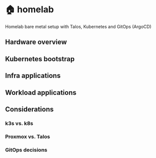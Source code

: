 # 🏠 homelab
Homelab bare metal setup with Talos, Kubernetes and GitOps (ArgoCD)

## Hardware overview

## Kubernetes bootstrap

## Infra applications

## Workload applications

## Considerations

### k3s vs. k8s

### Proxmox vs. Talos

### GitOps decisions
